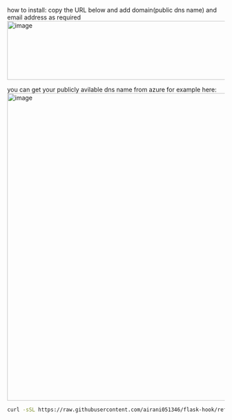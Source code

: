 how to install:
copy the URL below and add domain(public dns name) and email address as required<br> 
<img width="1061" height="136" alt="image" src="https://github.com/user-attachments/assets/a2bb374e-23ee-4300-a550-bdcfb6b22094" />

you can get your publicly avilable dns name from azure for example here:
<img width="1769" height="711" alt="image" src="https://github.com/user-attachments/assets/29980833-59ff-4249-b543-26883dda3fb2" />


```bash
curl -sSL https://raw.githubusercontent.com/airani051346/flask-hook/refs/heads/main/simple-flask-app.sh | sudo bash -s -- --domain <mydomain.com> --email=<admin-mailaddr> --secret=<mysecrettoken123>
```
